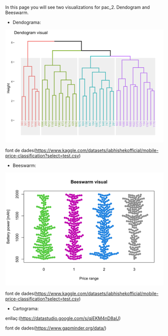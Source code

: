 In this page you will see two visualizations for pac_2. Dendogram and Beeswarm.

* Dendograma:
 
![dendogram](Dendogram.png)

font de dades(https://www.kaggle.com/datasets/iabhishekofficial/mobile-price-classification?select=test.csv)


* Beeswarm:
 
![Beeswarm](Beeswarm.png)

font de dades(https://www.kaggle.com/datasets/iabhishekofficial/mobile-price-classification?select=test.csv)


* Cartograma:
 
enllaç:(https://datastudio.google.com/s/qjEKM4nD8aU)

font de dades(https://www.gapminder.org/data/)
